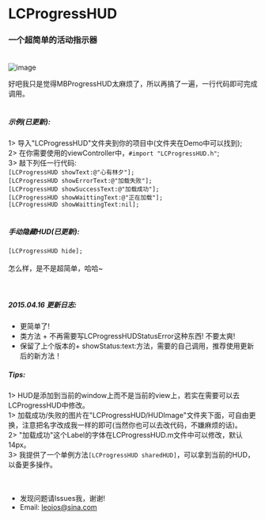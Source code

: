 # LCProgressHUD
### 一个超简单的活动指示器 <br><br>

![image](https://github.com/LeoiOS/LCProgressHUD/blob/master/HUDemo.gif)<br>

好吧我只是觉得MBProgressHUD太麻烦了，所以再搞了一遍，一行代码即可完成调用。<br><br>

##### 示例(已更新):
1> 导入"LCProgressHUD"文件夹到你的项目中(文件夹在Demo中可以找到);<br>
2> 在你需要使用的viewController中，`#import "LCProgressHUD.h"`;<br>
3> 敲下列任一行代码:<br>
`[LCProgressHUD showText:@"心有林夕"];`<br>
`[LCProgressHUD showErrorText:@"加载失败"];` <br>
`[LCProgressHUD showSuccessText:@"加载成功"];`<br>
`[LCProgressHUD showWaittingText:@"正在加载"];`<br>
`[LCProgressHUD showWaittingText:nil];`<br><br>

##### 手动隐藏HUD(已更新):
`[LCProgressHUD hide];`<br><br>
怎么样，是不是超简单，哈哈~<br><br><br>

##### 2015.04.16 更新日志:
* 更简单了!
* 类方法 + 不再需要写LCProgressHUDStatusError这种东西! 不要太爽!
* 保留了上个版本的+ showStatus:text:方法，需要的自己调用，推荐使用更新后的新方法！

##### Tips:
1> HUD是添加到当前的window上而不是当前的view上，若实在需要可以去LCProgressHUD中修改。<br>
1> 加载成功/失败的图片在"LCProgressHUD/HUDImage"文件夹下面，可自由更换，注意把名字改成我一样的即可(当然你也可以去改代码，不嫌麻烦的话)。<br>
2> "加载成功"这个Label的字体在LCProgressHUD.m文件中可以修改，默认14px。<br>
3> 我提供了一个单例方法`[LCProgressHUD sharedHUD]`，可以拿到当前的HUD，以备更多操作。<br><br><br>


* 发现问题请lssues我，谢谢!
* Email: leoios@sina.com
